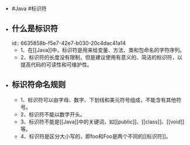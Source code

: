 - #Java #标识符
- ## 什么是标识符
  id:: 6635858b-f5e7-42e7-b030-20c4dac41a14
	- 1、在[[Java]]中，标识符是用来给变量、方法、类和包命名的字符序列。
	- 2、标识符的长度没有限制，但是建议使用有意义的、简洁的标识符，以提高代码的可读性和可维护性。
- ## 标识符命名规则
	- 1、标识符可以由字母、数字、下划线和美元符号组成，不能含有其他符号。
	- 2、标识符不能以数字开头。
	- 3、标识符不能是[[Java]]中的关键词，如[[public]]、[[class]]、[[void]]等。
	- 4、标识符是区分大小写的，即foo和Foo是两个不同的[[标识符]]。